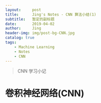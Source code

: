 ```yaml
---
layout:     post
title:      Jing's Notes - CNN 算法小结(1)
subtitle:   暂定的副标题
date:       2019-04-02
author:     Jing
header-img: img/post-bg-CNN.jpg
catalog: true
tags:
    - Machine Learning
    - Notes
    - CNN
---
```


> CNN 学习小记


# 卷积神经网络(CNN)
